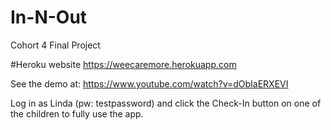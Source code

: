 # In-N-Out
Cohort 4 Final Project

#Heroku website
https://weecaremore.herokuapp.com

See the demo at: https://www.youtube.com/watch?v=dObIaERXEVI

Log in as Linda (pw: testpassword) and click the Check-In button on one of the children to fully use the app. 
